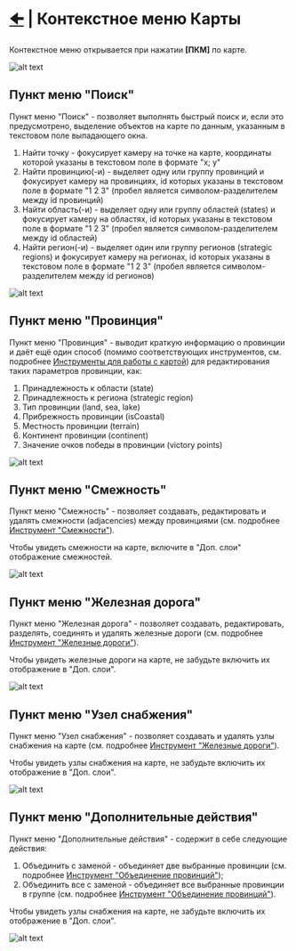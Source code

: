 # [🠈](../lang=ru.md) | Контекстное меню Карты

Контекстное меню открывается при нажатии **[ПКМ]** по карте.

![alt text](_images/context_menu_lang=ru.jpg)

## Пункт меню "Поиск"

Пункт меню "Поиск" - позволяет выполнять быстрый поиск и, если это предусмотрено, выделение объектов на карте по данным, указанным в текстовом поле выпадающего окна.

1. Найти точку - фокусирует камеру на точке на карте, координаты которой указаны в текстовом поле в формате "x; y"
2. Найти провинцию(-и) - выделяет одну или группу провинций и фокусирует камеру на провинциях, id которых указаны в текстовом поле в формате "1 2 3" (пробел является символом-разделителем между id провинций)
3. Найти область(-и) - выделяет одну или группу областей (states) и фокусирует камеру на областях, id которых указаны в текстовом поле в формате "1 2 3" (пробел является символом-разделителем между id областей)
4. Найти регион(-и) - выделяет один или группу регионов (strategic regions) и фокусирует камеру на регионах, id которых указаны в текстовом поле в формате "1 2 3" (пробел является символом-разделителем между id регионов)

![alt text](_images/context_menu_search_lang=ru.jpg)

## Пункт меню "Провинция"

Пункт меню "Провинция" - выводит краткую информацию о провинции и даёт ещё один способ (помимо соответствующих инструментов, см. подробнее [Инструменты для работы с картой](/docs/tools/map/lang=ru.md)) для редактирования таких параметров провинции, как:
1. Принадлежность к области (state)
2. Принадлежность к региона (strategic region)
3. Тип провинции (land, sea, lake)
4. Прибрежность провинции (isCoastal)
5. Местность провинции (terrain)
6. Континент провинции (continent)
7. Значение очков победы в провинции (victory points)

![alt text](_images/context_menu_province_lang=ru.jpg)

## Пункт меню "Смежность"

Пункт меню "Смежность" - позволяет создавать, редактировать и удалять смежности (adjacencies) между провинциями (см. подробнее [Инструмент "Смежности"](/docs/tools/map/advanced/supply_hubs/lang=ru.md)).

Чтобы увидеть смежности на карте, включите в "Доп. слои" отображение смежностей.

![alt text](_images/context_menu_adjacency_lang=ru.jpg)

## Пункт меню "Железная дорога"

Пункт меню "Железная дорога" - позволяет создавать, редактировать, разделять, соединять и удалять железные дороги (см. подробнее [Инструмент "Железные дороги"](/docs/tools/map/advanced/railways/lang=ru.md)). 

Чтобы увидеть железные дороги на карте, не забудьте включить их отображение в "Доп. слои".

![alt text](_images/context_menu_railway_lang=ru.jpg)

## Пункт меню "Узел снабжения"

Пункт меню "Узел снабжения" - позволяет создавать и удалять узлы снабжения на карте (см. подробнее [Инструмент "Железные дороги"](/docs/tools/map/advanced/supply_hubs/lang=ru.md)). 

Чтобы увидеть узлы снабжения на карте, не забудьте включить их отображение в "Доп. слои".

![alt text](_images/context_menu_supply_hub_lang=ru.jpg)

## Пункт меню "Дополнительные действия"

Пункт меню "Дополнительные действия" - содержит в себе следующие действия:
1. Объединить с заменой - объединяет две выбранные провинции (см. подробнее [Инструмент "Объединение провинций"](/docs/tools/map/advanced/merge_provinces/lang=ru.md));
2. Объединить все с заменой - объединяет все выбранные провинции в группе (см. подробнее [Инструмент "Объединение провинций"](/docs/tools/map/advanced/merge_provinces/lang=ru.md)). 

Чтобы увидеть узлы снабжения на карте, не забудьте включить их отображение в "Доп. слои".

![alt text](_images/context_menu_additional_actions_lang=ru.jpg)